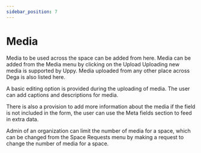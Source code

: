 ```yaml
---
sidebar_position: 7
---
```


# Media

Media to be used across the space can be added from here. Media can be added from the Media menu by clicking on the Upload 
Uploading new media is supported by Uppy. Media uploaded from any other place across Dega is also listed here. 

A basic editing option is provided during the uploading of media. The user can add captions and descriptions for media. 

There is also a provision to add more information about the media if the field is not included in the form, the user can use the Meta fields section to feed in extra data.

Admin of an organization can limit the number of media for a space, which can be changed from the Space Requests menu by making a request to change the number of media for a space.

